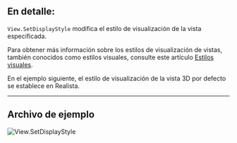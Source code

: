 ## En detalle:
`View.SetDisplayStyle` modifica el estilo de visualización de la vista especificada.

Para obtener más información sobre los estilos de visualización de vistas, también conocidos como estilos visuales, consulte este artículo [Estilos visuales](https://help.autodesk.com/view/RVT/2025/ESP/?guid=GUID-12C2D6B0-71ED-490E-9CC6-AD3C635F092B).

En el ejemplo siguiente, el estilo de visualización de la vista 3D por defecto se establece en Realista.
___
## Archivo de ejemplo

![View.SetDisplayStyle](./Revit.Elements.Views.View.SetDisplayStyle_img.jpg)
